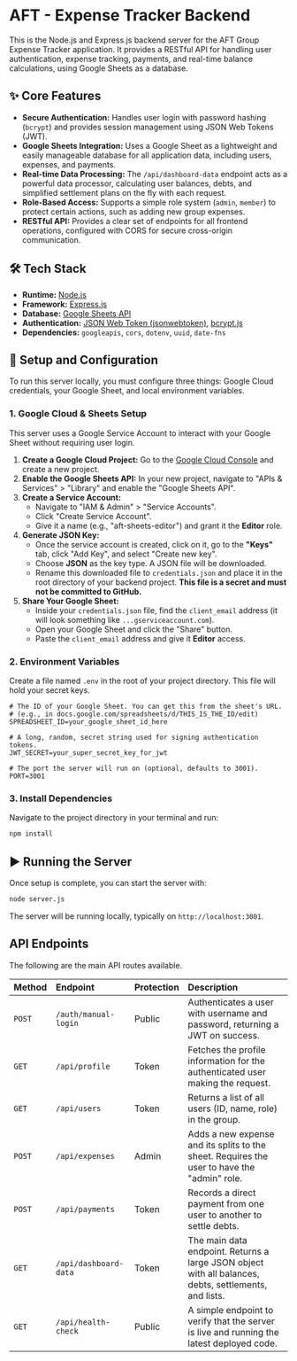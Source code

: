 # AFT - Expense Tracker Backend

This is the Node.js and Express.js backend server for the AFT Group Expense Tracker application. It provides a RESTful API for handling user authentication, expense tracking, payments, and real-time balance calculations, using Google Sheets as a database.

## ✨ Core Features

  * **Secure Authentication:** Handles user login with password hashing (`bcrypt`) and provides session management using JSON Web Tokens (JWT).
  * **Google Sheets Integration:** Uses a Google Sheet as a lightweight and easily manageable database for all application data, including users, expenses, and payments.
  * **Real-time Data Processing:** The `/api/dashboard-data` endpoint acts as a powerful data processor, calculating user balances, debts, and simplified settlement plans on the fly with each request.
  * **Role-Based Access:** Supports a simple role system (`admin`, `member`) to protect certain actions, such as adding new group expenses.
  * **RESTful API:** Provides a clear set of endpoints for all frontend operations, configured with CORS for secure cross-origin communication.

## 🛠️ Tech Stack

  * **Runtime:** [Node.js](https://nodejs.org/)
  * **Framework:** [Express.js](https://expressjs.com/)
  * **Database:** [Google Sheets API](https://developers.google.com/sheets/api)
  * **Authentication:** [JSON Web Token (jsonwebtoken)](https://github.com/auth0/node-jsonwebtoken), [bcrypt.js](https://www.google.com/search?q=https://github.com/dcodeIO/bcrypt.js)
  * **Dependencies:** `googleapis`, `cors`, `dotenv`, `uuid`, `date-fns`

## 🚀 Setup and Configuration

To run this server locally, you must configure three things: Google Cloud credentials, your Google Sheet, and local environment variables.

### 1\. Google Cloud & Sheets Setup

This server uses a Google Service Account to interact with your Google Sheet without requiring user login.

1.  **Create a Google Cloud Project:** Go to the [Google Cloud Console](https://console.cloud.google.com/) and create a new project.
2.  **Enable the Google Sheets API:** In your new project, navigate to "APIs & Services" \> "Library" and enable the "Google Sheets API".
3.  **Create a Service Account:**
      * Navigate to "IAM & Admin" \> "Service Accounts".
      * Click "Create Service Account".
      * Give it a name (e.g., "aft-sheets-editor") and grant it the **Editor** role.
4.  **Generate JSON Key:**
      * Once the service account is created, click on it, go to the **"Keys"** tab, click "Add Key", and select "Create new key".
      * Choose **JSON** as the key type. A JSON file will be downloaded.
      * Rename this downloaded file to `credentials.json` and place it in the root directory of your backend project. **This file is a secret and must not be committed to GitHub.**
5.  **Share Your Google Sheet:**
      * Inside your `credentials.json` file, find the `client_email` address (it will look something like `...gserviceaccount.com`).
      * Open your Google Sheet and click the "Share" button.
      * Paste the `client_email` address and give it **Editor** access.

### 2\. Environment Variables

Create a file named `.env` in the root of your project directory. This file will hold your secret keys.

```env
# The ID of your Google Sheet. You can get this from the sheet's URL.
# (e.g., in docs.google.com/spreadsheets/d/THIS_IS_THE_ID/edit)
SPREADSHEET_ID=your_google_sheet_id_here

# A long, random, secret string used for signing authentication tokens.
JWT_SECRET=your_super_secret_key_for_jwt

# The port the server will run on (optional, defaults to 3001).
PORT=3001
```

### 3\. Install Dependencies

Navigate to the project directory in your terminal and run:

```bash
npm install
```

## ▶️ Running the Server

Once setup is complete, you can start the server with:

```bash
node server.js
```

The server will be running locally, typically on `http://localhost:3001`.

## API Endpoints

The following are the main API routes available.

| Method | Endpoint                    | Protection | Description                                                                                              |
| :----- | :-------------------------- | :--------- | :------------------------------------------------------------------------------------------------------- |
| `POST` | `/auth/manual-login`        | Public     | Authenticates a user with username and password, returning a JWT on success.                           |
| `GET` | `/api/profile`              | Token      | Fetches the profile information for the authenticated user making the request.                           |
| `GET` | `/api/users`                | Token      | Returns a list of all users (ID, name, role) in the group.                                               |
| `POST` | `/api/expenses`             | Admin      | Adds a new expense and its splits to the sheet. Requires the user to have the "admin" role.            |
| `POST` | `/api/payments`             | Token      | Records a direct payment from one user to another to settle debts.                                       |
| `GET`  | `/api/dashboard-data`       | Token      | The main data endpoint. Returns a large JSON object with all balances, debts, settlements, and lists.    |
| `GET`  | `/api/health-check`         | Public     | A simple endpoint to verify that the server is live and running the latest deployed code.                |
